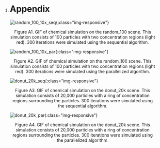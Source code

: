 1. # Appendix

   ![random_100_10x_seq](/project-campfire-website/assets/images/random_100_10x_seq.gif){:class="img-responsive"}

   <center>Figure A1. GIF of chemical simulation on the random_100 scene. This simulation consists of 100 particles with two concentration regions (light red). 300 iterations were simulated using the sequential algorithm.</center>

   ![random_100_10x_par](/project-campfire-website/assets/images/random_100_10x_par.gif){:class="img-responsive"}

   <center>Figure A2. GIF of chemical simulation on the random_100 scene. This simulation consists of 100 particles with two concentration regions (light red). 300 iterations were simulated using the parallelized algorithm.</center>

   ![donut_20k_seq](/project-campfire-website/assets/images/donut_20k_seq.gif){:class="img-responsive"}

   <center>Figure A3. GIF of chemical simulation on the donut_20k scene. This simulation consists of 20,000 particles with a ring of concentration regions surrounding the particles. 300 iterations were simulated using the sequential algorithm.</center>

   ![donut_20k_par](/project-campfire-website/assets/images/donut_20k_par.gif){:class="img-responsive"}

   <center>Figure A4. GIF of chemical simulation on the donut_20k scene. This simulation consists of 20,000 particles with a ring of concentration regions surrounding the particles. 300 iterations were simulated using the parallelized algorithm.</center>